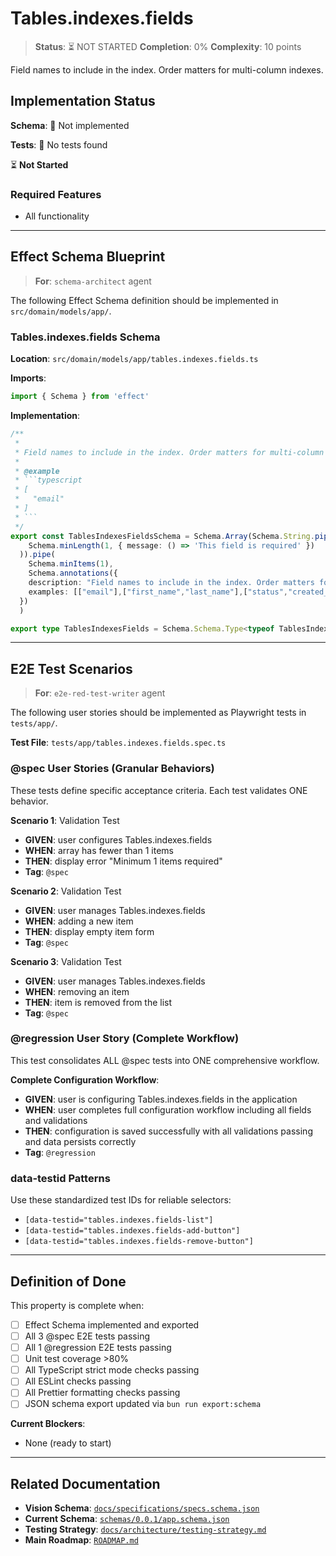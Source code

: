 # Tables.indexes.fields

> **Status**: ⏳ NOT STARTED
> **Completion**: 0%
> **Complexity**: 10 points

Field names to include in the index. Order matters for multi-column indexes.

## Implementation Status

**Schema**: 🔴 Not implemented

**Tests**: 🔴 No tests found

⏳ **Not Started**

### Required Features

- All functionality

---

## Effect Schema Blueprint

> **For**: `schema-architect` agent

The following Effect Schema definition should be implemented in `src/domain/models/app/`.

### Tables.indexes.fields Schema

**Location**: `src/domain/models/app/tables.indexes.fields.ts`

**Imports**:

```typescript
import { Schema } from 'effect'
```

**Implementation**:

```typescript
/**
 * 
 * Field names to include in the index. Order matters for multi-column indexes.
 * 
 * @example
 * ```typescript
 * [
 *   "email"
 * ]
 * ```
 */
export const TablesIndexesFieldsSchema = Schema.Array(Schema.String.pipe(
    Schema.minLength(1, { message: () => 'This field is required' })
  )).pipe(
    Schema.minItems(1),
    Schema.annotations({
    description: "Field names to include in the index. Order matters for multi-column indexes.",
    examples: [["email"],["first_name","last_name"],["status","created_at"]]
  })
  )

export type TablesIndexesFields = Schema.Schema.Type<typeof TablesIndexesFieldsSchema>
```

---

## E2E Test Scenarios

> **For**: `e2e-red-test-writer` agent

The following user stories should be implemented as Playwright tests in `tests/app/`.

**Test File**: `tests/app/tables.indexes.fields.spec.ts`

### @spec User Stories (Granular Behaviors)

These tests define specific acceptance criteria. Each test validates ONE behavior.

**Scenario 1**: Validation Test

- **GIVEN**: user configures Tables.indexes.fields
- **WHEN**: array has fewer than 1 items
- **THEN**: display error "Minimum 1 items required"
- **Tag**: `@spec`

**Scenario 2**: Validation Test

- **GIVEN**: user manages Tables.indexes.fields
- **WHEN**: adding a new item
- **THEN**: display empty item form
- **Tag**: `@spec`

**Scenario 3**: Validation Test

- **GIVEN**: user manages Tables.indexes.fields
- **WHEN**: removing an item
- **THEN**: item is removed from the list
- **Tag**: `@spec`

### @regression User Story (Complete Workflow)

This test consolidates ALL @spec tests into ONE comprehensive workflow.

**Complete Configuration Workflow**:

- **GIVEN**: user is configuring Tables.indexes.fields in the application
- **WHEN**: user completes full configuration workflow including all fields and validations
- **THEN**: configuration is saved successfully with all validations passing and data persists correctly
- **Tag**: `@regression`

### data-testid Patterns

Use these standardized test IDs for reliable selectors:

- `[data-testid="tables.indexes.fields-list"]`
- `[data-testid="tables.indexes.fields-add-button"]`
- `[data-testid="tables.indexes.fields-remove-button"]`

---

## Definition of Done

This property is complete when:

- [ ] Effect Schema implemented and exported
- [ ] All 3 @spec E2E tests passing
- [ ] All 1 @regression E2E tests passing
- [ ] Unit test coverage >80%
- [ ] All TypeScript strict mode checks passing
- [ ] All ESLint checks passing
- [ ] All Prettier formatting checks passing
- [ ] JSON schema export updated via `bun run export:schema`

**Current Blockers**:

- None (ready to start)

---

## Related Documentation

- **Vision Schema**: [`docs/specifications/specs.schema.json`](../specs.schema.json)
- **Current Schema**: [`schemas/0.0.1/app.schema.json`](../../schemas/0.0.1/app.schema.json)
- **Testing Strategy**: [`docs/architecture/testing-strategy.md`](../../architecture/testing-strategy.md)
- **Main Roadmap**: [`ROADMAP.md`](../../../ROADMAP.md)
